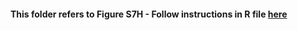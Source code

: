#### This folder refers to Figure S7H - Follow instructions in R file [here](https://github.com/dvalenzano/FigS7H/blob/master/Suppressed_recombination.R)
